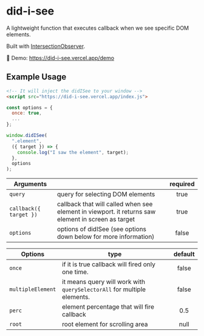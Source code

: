 # did-i-see

A lightweight function that executes callback when we see specific DOM elements.

Built with [IntersectionObserver](https://developer.mozilla.org/en-US/docs/Web/API/Intersection_Observer_API).

🔴 Demo: https://did-i-see.vercel.app/demo

## Example Usage

```html
<!-- It will inject the didISee to your window -->
<script src="https://did-i-see.vercel.app/index.js">
```

```js
const options = {
  once: true,
  ...
};

window.didISee(
  ".element",
  ({ target }) => {
    console.log("I saw the element", target);
  },
  options
);
```

| Arguments              |                                                                                                    | required |
| ---------------------- | -------------------------------------------------------------------------------------------------- | :------: |
| `query`                | query for selecting DOM elements                                                                   |   true   |
| `callback({ target })` | callback that will called when see element in viewport. it returns saw element in screen as target |   true   |
| `options`              | options of didISee (see options down below for more information)                                   |  false   |

| Options           | type                                                                    | default |
| ----------------- | ----------------------------------------------------------------------- | :-----: |
| `once`            | if it is true callback will fired only one time.                        |  false  |
| `multipleElement` | it means query will work with `querySelectorAll` for multiple elements. |  false  |
| `perc`            | element percentage that will fire callback                              |   0.5   |
| `root`            | root element for scrolling area                                         |  null   |
